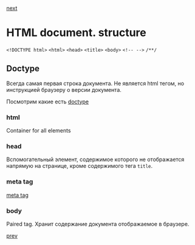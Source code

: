 <a href="03.md">next</a>
    
<h1>HTML document. structure</h1>
  
  ```<!DOCTYPE html>```
  ```<html>```
  ```<head>```
  ```<title>```
  ```<body>```
  ```<!-- -->```
  ```/**/```
  
  <h2>Doctype</h2>
  <div>
  Всегда самая первая строка документа. Не является html тегом, но инструкцией браузеру о версии документа.
  
  Посмотрим какие есть
  <a href="https://www.w3schools.com/tags/tag_doctype.asp">doctype</a>
  </div>
  
  <h3>html</h3>
  <div>
  Container for all elements
  </div>
  
  <h3>head</h3>
  <div>
  Вспомогательный элемент, содержимое которого не отображается напрямую на странице,
  кроме содержимого тега <code>title</code>.
  </div>
  
  <h3>meta tag</h3>
  <div>
  <a href="https://developer.mozilla.org/en-US/docs/Web/HTML/Element/meta">meta tag</a>
  </div>
  
  <h3>body</h3>
  <div>
  Paired tag. Хранит содержание документа отображаемое в браузере.
  </div>
  
<a href="01.md">prev</a>

